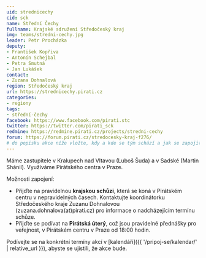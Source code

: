 ```yaml
---
uid: strednicechy
cid: sck
name: Střední Čechy
fullname: Krajské sdružení Středočeský kraj
img: teams/stredni-cechy.jpg
leader: Petr Procházka
deputy:
- František Kopřiva
- Antonín Schejbal
- Petra Smutná
- Jan Lukášek
contact:
- Zuzana Dohnalová
region: Středočeský kraj
url: https://strednicechy.pirati.cz
categories:
- regiony
tags:
- střední-čechy
facebook: https://www.facebook.com/pirati.stc
twitter: https://twitter.com/pirati_sck 
redmine: https://redmine.pirati.cz/projects/stredni-cechy
forum: https://forum.pirati.cz/stredocesky-kraj-f276/
# do popisku akce níže vložte, kdy a kde se tým schází a jak se zapojit
---
```


Máme zastupitele v Kralupech nad Vltavou (Luboš Šuda) a v Sadské (Martin Shánil). Využíváme Pirátského centra v Praze.

Možnosti zapojení:

* Přijďte na pravidelnou **krajskou schůzi**, která se koná v Pirátském centru v nepravidelných časech. Kontaktujte koordinátorku Středočeského kraje Zuzanu Dohnalovou (zuzana.dohnalova(аt)pirati.cz) pro informace o nadcházejícím termínu schůze.
* Přijďte se podívat na **Pirátská úterý**, což jsou pravidelné
  přednášky pro veřejnost, v Pirátském centru v Praze od 18:00 hodin.

Podívejte se na konkrétní termíny akcí v [kalendáři]({{ '/pripoj-se/kalendar/' | relative_url }}),
abyste se ujistili, že akce bude.
